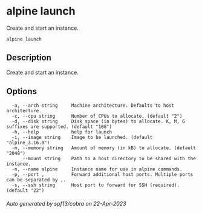 # alpine launch

Create and start an instance.

```
alpine launch
```

## Description

Create and start an instance.

## Options

```
  -a, --arch string     Machine architecture. Defaults to host architecture.
  -c, --cpu string      Number of CPUs to allocate. (default "2")
  -d, --disk string     Disk space (in bytes) to allocate. K, M, G suffixes are supported. (default "10G")
  -h, --help            help for launch
  -i, --image string    Image to be launched. (default "alpine_3.16.0")
  -m, --memory string   Amount of memory (in kB) to allocate. (default "2048")
      --mount string    Path to a host directory to be shared with the instance.
  -n, --name alpine     Instance name for use in alpine commands.
  -p, --port ,          Forward additional host ports. Multiple ports can be separated by ,.
  -s, --ssh string      Host port to forward for SSH (required). (default "22")
```

###### Auto generated by spf13/cobra on 22-Apr-2023
